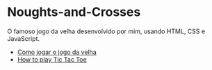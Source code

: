 # Noughts-and-Crosses
O famoso jogo da velha desenvolvido por mim, usando HTML, CSS e JavaScript.

- [Como jogar o jogo da velha](https://lunetas.com.br/jogo-da-velha-fora-de-casa-estimula-velocidade-e-raciocinio/#:~:text=No%20papel,na%20horizontal%2C%20vertical%20ou%20diagonal)
- [How to play Tic Tac Toe](https://www.exploratorium.edu/explore/puzzles/tictactoe#:~:text=Rules%20for%20Tic-Tac-Toe,or%20diagonally%20is%20the%20winner)
